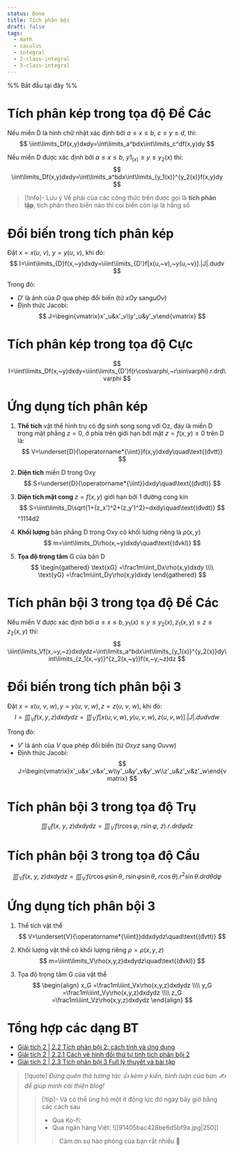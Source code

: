 ```yaml
---
status: Done
title: Tích phân bội
draft: false
tags:
  - math
  - caculus
  - integral
  - 2-class-integral
  - 3-class-integral
---
```

%% Bắt đầu tại đây %%
# Tích phân kép trong tọa độ Đề Các
Nếu miền D là hình chữ nhật xác định bởi $a≤x≤b,~c≤y≤d$, thì:
$$
\iint\limits_Df(x,y)dxdy=\int\limits_a^bdx\int\limits_c^df(x,y)dy
$$

Nếu miền D được xác định bởi $a≤x≤b,~y1_(x)≤y≤y_2(x)$ thì:
$$
\iint\limits_Df(x,y)dxdy=\int\limits_a^bdx\int\limits_{y_1(x)}^{y_2(x)}f(x,y)dy
$$

> [!info]- Lưu ý
> Vế phải của các công thức trên được gọi là **tích phân lặp**, tích phân theo biến nào thì coi biến còn lại là hằng số

# Đổi biến trong tích phân kép
Đặt $x=x(u,~v),~y=y(u,~v)$, khi đó:
$$
I=\iint\limits_{D}f(x,~y)dxdy=\iiint\limits_{D'}f[x(u,~v),~y(u,~v)].|J|.dudv
$$

Trong đó:
- $D'$ là ảnh của $D$ qua phép đổi biến (từ $xOy$ sang$uOv$)
- Định thức Jacobi:
$$
J=\begin{vmatrix}x'_u&x'_v\\y'_u&y'_v\end{vmatrix}
$$

# Tích phân kép trong tọa độ Cực
$$
I=\iint\limits_Df(x,~y)dxdy=\iiint\limits_{D'}f(r\cos\varphi,~r\sin\varphi).r.drd\varphi 
$$

# Ứng dụng tích phân kép
1. **Thể tích** vật thể hình trụ có đg sinh song song với Oz, đáy là miền D trong mặt phẳng $z=0$, ở phía trên giới hạn bởi mặt $z=f(x, y)≥0$ trên D là:
$$
V=\underset{D}{\operatorname*{\iint}}f(x,y)dxdy\quad\text{(đvtt)}
$$

2. **Diện tích** miền D trong Oxy
$$
S=\underset{D}{\operatorname*{\iint}}dxdy\quad\text{(đvdt)}
$$

3. **Diện tích mặt cong** $z=f(x, y)$ giới hạn bởi 1 đường cong kín
$$
S=\iint\limits_D\sqrt{1+(z_x')^2+(z_y')^2}~dxdy\quad\text{(đvdt)}
$$
 ^1114d2
4. **Khối lượng** bản phẳng D trong Oxy có khối lượng riêng là $\rho(x, y)$
$$
m=\iint\limits_D\rho(x,~y)dxdy\quad\text{(đvkl)}
$$

5. **Tọa độ trọng tâm** G của bản D
$$
\begin{gathered}
\text{xG} =\frac1m\iint_Dx\rho(x,y)dxdy \\\\
\text{yG} =\frac1m\iint_Dy\rho(x,y)dxdy 
\end{gathered}
$$

# Tích phân bội 3 trong tọa độ Đề Các
Nếu miền V được xác định bởi $a≤x≤b, y_1(x)≤y≤y_2(x), z_1(x, y)≤z≤z_2(x, y)$ thì:
$$
\iiint\limits_Vf(x,~y,~z)dxdydz=\int\limits_a^bdx\int\limits_{y_1(x)}^{y_2(x)}dy\int\limits_{z_1(x,~y)}^{z_2(x,~y)}f(x,~y,~z)dz
$$

# Đổi biến trong tích phân bội 3
Đặt $x=x(u,~v,~w), y=y(u,~v,~w), z=z(u,~v,~w)$, khi đó:
$$
I=\iiint_Vf(x,y,z)dxdydz=\iiint_{V^{\prime}}f[x(u,v,w),y(u,v,w),z(u,v,w)].|J|.dudvdw
$$

Trong đó:
- $V'$ là ảnh của $V$ qua phép đổi biến (từ $Oxyz$ sang $Ouvw$)
- Định thức Jacobi:
$$
J=\begin{vmatrix}x'_u&x'_v&x'_w\\y'_u&y'_v&y'_w\\z'_u&z'_v&z'_w\end{vmatrix}
$$

# Tích phân bội 3 trong tọa độ Trụ
$$
\iiint_Vf(x,~y,~z)dxdydz=\iiint_{V^{\prime}}f(r\cos\varphi,~r\sin\varphi,~z).r.drd\varphi dz
$$

# Tích phân bội 3 trong tọa độ Cầu
$$
\iiint_Vf(x,~y,~z)dxdydz=\iiint_{V^{\prime}}f(r\cos\varphi\sin\theta,~r\sin\varphi\sin\theta,~r\cos\theta).r^2\sin\theta.drd\theta d\varphi 
$$

# Ứng dụng tích phân bội 3
1. Thể tích vật thể
$$
V=\underset{V}{\operatorname*{\iiint}}ddxdydz\quad\text{(đvtt)}
$$

2. Khối lượng vật thể có khối lượng riêng $\rho=\rho(x, y, z)$
$$
m=\iiint\limits_V\rho(x,y,z)dxdydz\quad\text{(đvkl)}
$$

3. Tọa độ trọng tâm G của vật thể
$$
\begin{align}
x_G =\frac1m\iiint_Vx\rho(x,y,z)dxdydz \\\\
y_G =\frac1m\iiint_Vy\rho(x,y,z)dxdydz \\\\
z_G =\frac1m\iiint_Vz\rho(x,y,z)dxdydz 
\end{align}
$$

# Tổng hợp các dạng BT
- [Giải tích 2 | 2.2 Tích phân bội 2: cách tính và ứng dụng](https://youtu.be/9afPgCNpFqw?si=6iTZlOCCuhk-9Mbb)
- [Giải tích 2 | 2.2.1 Cách vẽ hình đổi thứ tự tính tích phân bội 2](https://youtu.be/OpzfEiNERmI?si=KDK8tdZq9MrWEKY5)
- [Giải tích 2 | 2.3 Tích phân bội 3 Full lý thuyết và bài tập](https://youtu.be/vFSaZORHYoU?si=1EKmsVaaWsiWtSFW)

> [!quote]
> *Đừng quên thả tương tác 👍 kèm ý kiến, bình luận của bạn ✍️ để giúp mình cải thiện blog!* 
> > [!tip]- Và có thể ủng hộ một ít động lực đó ngay bây giờ bằng các cách sau
> > - Qua Ko-fi: <script type='text/javascript' src='https://storage.ko-fi.com/cdn/widget/Widget_2.js'></script><script type='text/javascript'>kofiwidget2.init('Support Me', '#29abe0', 'M4M111S8CI');kofiwidget2.draw();</script>
> > - Qua ngân hàng Việt:
> >   ![[91405bac428be6d5bf9a.jpg|250]]
> > > Cảm ơn sự hào phóng của bạn rất nhiều 🥰